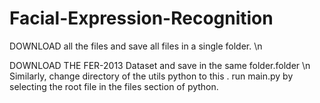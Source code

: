 # Facial-Expression-Recognition
DOWNLOAD all the files and save all files in a single folder. \n 

DOWNLOAD THE FER-2013 Dataset and save in the same folder.folder \n
Similarly, change directory of the utils python to this .
run main.py by selecting the root file in the files section of python.
